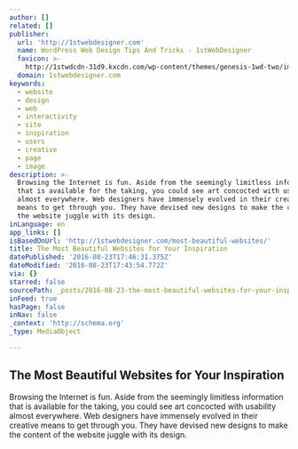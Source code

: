 ```yaml
---
author: []
related: []
publisher:
  url: 'http://1stwebdesigner.com'
  name: WordPress Web Design Tips And Tricks - 1stWebDesigner
  favicon: >-
    http://1stwdcdn-31d9.kxcdn.com/wp-content/themes/genesis-1wd-two/images/favicon.ico
  domain: 1stwebdesigner.com
keywords:
  - website
  - design
  - web
  - interactivity
  - site
  - inspiration
  - users
  - creative
  - page
  - image
description: >-
  Browsing the Internet is fun. Aside from the seemingly limitless information
  that is available for the taking, you could see art concocted with usability
  almost everywhere. Web designers have immensely evolved in their creative
  means to get through you. They have devised new designs to make the content of
  the website juggle with its design.
inLanguage: en
app_links: []
isBasedOnUrl: 'http://1stwebdesigner.com/most-beautiful-websites/'
title: The Most Beautiful Websites for Your Inspiration
datePublished: '2016-08-23T17:46:31.375Z'
dateModified: '2016-08-23T17:43:54.772Z'
via: {}
starred: false
sourcePath: _posts/2016-08-23-the-most-beautiful-websites-for-your-inspiration.md
inFeed: true
hasPage: false
inNav: false
_context: 'http://schema.org'
_type: MediaObject

---
```

<article style=""><h1>The Most Beautiful Websites for Your Inspiration</h1><p>Browsing the Internet is fun. Aside from the seemingly limitless information that is available for the taking, you could see art concocted with usability almost everywhere. Web designers have immensely evolved in their creative means to get through you. They have devised new designs to make the content of the website juggle with its design.</p></article>
